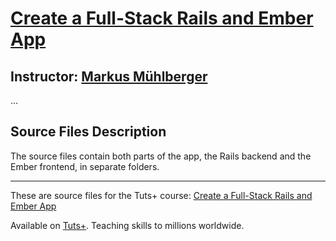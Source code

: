 # [Create a Full-Stack Rails and Ember App][published url]
## Instructor: [Markus Mühlberger][instructor url]

...

## Source Files Description

The source files contain both parts of the app, the Rails backend and the Ember frontend, in separate folders.

------

These are source files for the Tuts+ course: [Create a Full-Stack Rails and Ember App][published url]

Available on [Tuts+](https://tutsplus.com). Teaching skills to millions worldwide.

[published url]: http://code.tutsplus.com/courses/create-a-full-stack-rails-and-ember-app
[instructor url]: https://tutsplus.com/authors/markus-muehlberger

